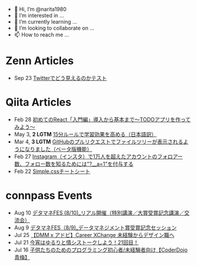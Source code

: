 - 👋 Hi, I’m @narita1980
- 👀 I’m interested in ...
- 🌱 I’m currently learning ...
- 💞️ I’m looking to collaborate on ...
- 📫 How to reach me ...

# Zenn Articles

<!-- profile updater begin: zenn -->
- Sep 23 [Twitterでどう見えるのかテスト](https://zenn.dev/narita1980/articles/cbb21f8d7f785752d6ac)
<!-- profile updater end: zenn -->

# Qiita Articles

<!-- profile updater begin: qiita -->
- Feb 28 [初めてのReact「入門編」導入から基本まで〜TODOアプリを作ってみよう〜](https://qiita.com/narita1980/items/49df43425ba2400bd0c2)
- May 3, **2 LGTM** [15分ルールで学習効果を高める（日本語訳）](https://qiita.com/narita1980/items/d0ad5246344fc6e4380f)
- Mar 4, **3 LGTM** [GitHubのプルリクエストでファイルツリーが表示されるようになりました（ベータ版機能）](https://qiita.com/narita1980/items/bee2c5232342a51e0415)
- Feb 27 [Instagram（インスタ）で1万人を超えたアカウントのフォロアー数、フォロー数を知るためには"?__a=1"を付与する](https://qiita.com/narita1980/items/630b7014fa893461b991)
- Feb 22 [Simple.cssチートシート](https://qiita.com/narita1980/items/fd2ccf0e91944aab9fd5)
<!-- profile updater end: qiita -->

# connpass Events

<!-- profile updater begin: connpass -->
- Aug 10 [デタマネFES (8/10)_リアル開催（特別講演／大賞受賞記念講演／交流会）](https://jdmc.connpass.com/event/287868/)
- Aug 9 [デタマネFES（8/9)_データマネジメント賞受賞記念セッション](https://connpass.com/event/288678/)
- Jul 25 [【DMM x アドビ】Career XChange 未経験からデザイン職へ](https://webcamp.connpass.com/event/287649/)
- Jul 21 [今宵はゆるりと情シストークしよう！21回目！](https://infosys-talk.connpass.com/event/289017/)
- Jul 16 [子供たちのためのプログラミング初心者/未経験者向け【CoderDojo青梅】](https://coderdojo-ome.connpass.com/event/286164/)
<!-- profile updater end: connpass -->

<!---
narita1980/narita1980 is a ✨ special ✨ repository because its `README.md` (this file) appears on your GitHub profile.
You can click the Preview link to take a look at your changes.
--->
